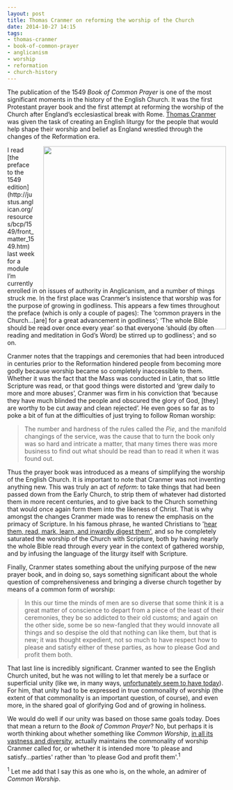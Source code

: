 ```yaml
---
layout: post
title: Thomas Cranmer on reforming the worship of the Church
date: 2014-10-27 14:15
tags:
- thomas-cranmer
- book-of-common-prayer
- anglicanism
- worship
- reformation
- church-history
---
```

The publication of the 1549 *Book of Common Prayer* is one of the most significant moments in the history of the English Church. It was the first Protestant prayer book and the first attempt at reforming the worship of the Church after England’s ecclesiastical break with Rome. [Thomas Cranmer](http://en.wikipedia.org/wiki/Thomas_Cranmer) was given the task of creating an English liturgy for the people that would help shape their worship and belief as England wrestled through the changes of the Reformation era.

<div style="float: right; margin: 0px 1px 0px 20px; width: 420px; height: 320px;"><img src="https://db.tt/wzgm6ONb" width="420"></div>
I read [the preface to the 1549 edition](http://justus.anglican.org/resources/bcp/1549/front_matter_1549.htm) last week for a module I’m currently enrolled in on issues of authority in Anglicanism, and a number of things struck me. In the first place was Cranmer’s insistence that worship was for the purpose of growing in godliness. This appears a few times throughout the preface (which is only a couple of pages): The ‘common prayers in the Church…[are] for a great advancement in godliness’; ‘The whole Bible should be read over once every year’ so that everyone ‘should (by often reading and meditation in God’s Word) be stirred up to godliness’; and so on.

Cranmer notes that the trappings and ceremonies that had been introduced in centuries prior to the Reformation hindered people from becoming more godly because worship became so completely inaccessible to them. Whether it was the fact that the Mass was conducted in Latin, that so little Scripture was read, or that good things were distorted and ‘grew daily to more and more abuses’, Cranmer was firm in his conviction that ‘because they have much blinded the people and obscured the glory of God, [they] are worthy to be cut away and clean rejected’. He even goes so far as to poke a bit of fun at the difficulties of just trying to follow Roman worship:

<blockquote>
The number and hardness of the rules called the <em>Pie</em>, and the manifold changings of the service, was the cause that to turn the book only was so hard and intricate a matter, that many times there was more business to find out what should be read than to read it when it was found out.
</blockquote>

Thus the prayer book was introduced as a means of simplifying the worship of the English Church. It is important to note that Cranmer was not inventing anything new. This was truly an act of *reform*: to take things that had been passed down from the Early Church, to strip them of whatever had distorted them in more recent centuries, and to give back to the Church something that would once again form them into the likeness of Christ. That is why amongst the changes Cranmer made was to renew the emphasis on the primacy of Scripture. In his famous phrase, he wanted Christians to '[hear them, read, mark, learn, and inwardly digest them'](https://www.churchofengland.org/prayer-worship/worship/book-of-common-prayer/collects-epistles-and-gospels/the-second-sunday-in-advent.aspx), and so he completely saturated the worship of the Church with Scripture, both by having nearly the whole Bible read through every year in the context of gathered worship, and by infusing the language of the liturgy itself with Scripture.

Finally, Cranmer states something about the unifying purpose of the new prayer book, and in doing so, says something significant about the whole question of comprehensiveness and bringing a diverse church together by means of a common form of worship:

<blockquote>
In this our time the minds of men are so diverse that some think it is a great matter of conscience to depart from a piece of the least of their ceremonies, they be so addicted to their old customs; and again on the other side, some be so new-fangled that they would innovate all things and so despise the old that nothing can like them, but that is new; it was thought expedient, not so much to have respect how to please and satisfy either of these parties, as how to please God and profit them both.
</blockquote>

That last line is incredibly significant. Cranmer wanted to see the English Church united, but he was not willing to let that merely be a surface or superficial unity (like we, in many ways, [unfortunately seem to have today](http://blog.jakebelder.com/post/anglicans-need-to-start-doing-theology)). For him, that unity had to be expressed in true commonality of worship (the extent of that commonality is an important question, of course), and even more, in the shared goal of glorifying God and of growing in holiness.

We would do well if our unity was based on those same goals today. Does that mean a return to the *Book of Common Prayer*? No, but perhaps it is worth thinking about whether something like *Common Worship*, [in all its vastness and diversity](http://www.morganstudio.co.uk/project/common_worship/selected), actually maintains the commonality of worship Cranmer called for, or whether it is intended more 'to please and satisfy...parties' rather than 'to please God and profit them'.<sup>1</sup>

<div class="footnote"><sup>1</sup> Let me add that I say this as one who is, on the whole, an admirer of <em>Common Worship</em>.</div>
